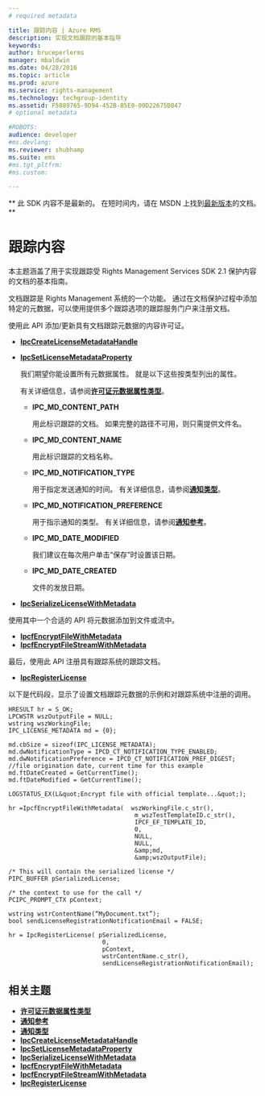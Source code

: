```yaml
---
# required metadata

title: 跟踪内容 | Azure RMS
description: 实现文档跟踪的基本指导
keywords:
author: bruceperlerms
manager: mbaldwin
ms.date: 04/28/2016
ms.topic: article
ms.prod: azure
ms.service: rights-management
ms.technology: techgroup-identity
ms.assetid: F5089765-9D94-452B-85E0-00D22675D847
# optional metadata

#ROBOTS:
audience: developer
#ms.devlang:
ms.reviewer: shubhamp
ms.suite: ems
#ms.tgt_pltfrm:
#ms.custom:

---
```

** 此 SDK 内容不是最新的。 在短时间内，请在 MSDN 上找到[最新版本](https://msdn.microsoft.com/library/windows/desktop/hh535290(v=vs.85).aspx)的文档。 **
# 跟踪内容

本主题涵盖了用于实现跟踪受 Rights Management Services SDK 2.1 保护内容的文档的基本指南。

文档跟踪是 Rights Management 系统的一个功能。 通过在文档保护过程中添加特定的元数据，可以使用提供多个跟踪选项的跟踪服务门户来注册文档。

使用此 API 添加/更新具有文档跟踪元数据的内容许可证。

-   [**IpcCreateLicenseMetadataHandle**](/rights-management/sdk/2.1/api/win/functions#msipc_ipccreatelicensemetadatahandle)
-   [**IpcSetLicenseMetadataProperty**](/rights-management/sdk/2.1/api/win/functions#msipc_ipcsetlicensemetadataproperty)

    我们期望你能设置所有元数据属性。 就是以下这些按类型列出的属性。

    有关详细信息，请参阅[**许可证元数据属性类型**](/rights-management/sdk/2.1/api/win/license%20metadata%20property%20types#msipc_license_metadata_property_types)。

    -   **IPC\_MD\_CONTENT\_PATH**

        用此标识跟踪的文档。 如果完整的路径不可用，则只需提供文件名。

    -   **IPC\_MD\_CONTENT\_NAME**

        用此标识跟踪的文档名称。

    -   **IPC\_MD\_NOTIFICATION\_TYPE**

        用于指定发送通知的时间。 有关详细信息，请参阅[**通知类型**](/rights-management/sdk/2.1/api/win/notification%20type#msipc_notification_type)。

    -   **IPC\_MD\_NOTIFICATION\_PREFERENCE**

        用于指示通知的类型。 有关详细信息，请参阅[**通知参考**](/rights-management/sdk/2.1/api/win/constants#msipc_notification_preference)。

    -   **IPC\_MD\_DATE\_MODIFIED**

        我们建议在每次用户单击“保存”时设置该日期。

    -   **IPC\_MD\_DATE\_CREATED**

        文件的发放日期。

-   [**IpcSerializeLicenseWithMetadata**](/rights-management/sdk/2.1/api/win/functions#msipc_ipcserializelicensemetadata)

使用其中一个合适的 API 将元数据添加到文件或流中。

-   [**IpcfEncryptFileWithMetadata**](/rights-management/sdk/2.1/api/win/functions#msipc_ipcfencryptfilewithmetadata)
-   [**IpcfEncryptFileStreamWithMetadata**](/rights-management/sdk/2.1/api/win/functions#msipc_ipcfencryptfilestreamwithmetadata)

最后，使用此 API 注册具有跟踪系统的跟踪文档。

-   [**IpcRegisterLicense**](/rights-management/sdk/2.1/api/win/functions#msipc_ipcregisterlicense)

以下是代码段，显示了设置文档跟踪元数据的示例和对跟踪系统中注册的调用。



    HRESULT hr = S_OK;
    LPCWSTR wszOutputFile = NULL;
    wstring wszWorkingFile;
    IPC_LICENSE_METADATA md = {0};

    md.cbSize = sizeof(IPC_LICENSE_METADATA);
    md.dwNotificationType = IPCD_CT_NOTIFICATION_TYPE_ENABLED;
    md.dwNotificationPreference = IPCD_CT_NOTIFICATION_PREF_DIGEST;
    //file origination date, current time for this example
    md.ftDateCreated = GetCurrentTime();
    md.ftDateModified = GetCurrentTime();

    LOGSTATUS_EX(L&quot;Encrypt file with official template...&quot;);

    hr =IpcfEncryptFileWithMetadata(  wszWorkingFile.c_str(),
                                       m_wszTestTemplateID.c_str(),
                                       IPCF_EF_TEMPLATE_ID,
                                       0,
                                       NULL,
                                       NULL,
                                       &amp;md,
                                       &amp;wszOutputFile);

    /* This will contain the serialized license */
    PIPC_BUFFER pSerializedLicense;

    /* the context to use for the call */
    PCIPC_PROMPT_CTX pContext;

    wstring wstrContentName(“MyDocument.txt”);
    bool sendLicenseRegistrationNotificationEmail = FALSE;

    hr = IpcRegisterLicense( pSerializedLicense,
                              0,
                              pContext,
                              wstrContentName.c_str(),
                              sendLicenseRegistrationNotificationEmail);


## 相关主题


* [**许可证元数据属性类型**](/rights-management/sdk/2.1/api/win/license%20metadata%20property%20types#msipc_license_metadata_property_types)
* [**通知参考**](/rights-management/sdk/2.1/api/win/constants#msipc_notification_preference)
* [**通知类型**](/rights-management/sdk/2.1/api/win/notification%20type#msipc_notification_type)
* [**IpcCreateLicenseMetadataHandle**](/rights-management/sdk/2.1/api/win/functions#msipc_ipccreatelicensemetadatahandle)
* [**IpcSetLicenseMetadataProperty**](/rights-management/sdk/2.1/api/win/functions#msipc_ipcsetlicensemetadataproperty)
* [**IpcSerializeLicenseWithMetadata**](/rights-management/sdk/2.1/api/win/functions#msipc_ipcserializelicensemetadata)
* [**IpcfEncryptFileWithMetadata**](/rights-management/sdk/2.1/api/win/functions#msipc_ipcfencryptfilewithmetadata)
* [**IpcfEncryptFileStreamWithMetadata**](/rights-management/sdk/2.1/api/win/functions#msipc_ipcfencryptfilestreamwithmetadata)
* [**IpcRegisterLicense**](/rights-management/sdk/2.1/api/win/functions#msipc_ipcregisterlicense)
 

 


<!--HONumber=Jun16_HO1-->


